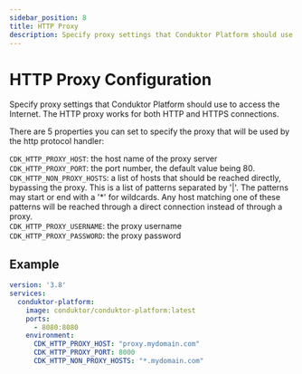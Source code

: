 ```yaml
---
sidebar_position: 8
title: HTTP Proxy
description: Specify proxy settings that Conduktor Platform should use to access the Internet. The HTTP proxy works for both HTTP and HTTPS connections.
---
```


# HTTP Proxy Configuration
Specify proxy settings that Conduktor Platform should use to access the Internet. The HTTP proxy works for both HTTP and HTTPS connections.

There are 5 properties you can set to specify the proxy that will be used by the http protocol handler:

`CDK_HTTP_PROXY_HOST`: the host name of the proxy server  
`CDK_HTTP_PROXY_PORT`: the port number, the default value being 80.  
`CDK_HTTP_NON_PROXY_HOSTS`: a list of hosts that should be reached directly, bypassing the proxy. This is a list of patterns separated by '|'. The patterns may start or end with a '*' for wildcards. Any host matching one of these patterns will be reached through a direct connection instead of through a proxy.  
`CDK_HTTP_PROXY_USERNAME`: the proxy username  
`CDK_HTTP_PROXY_PASSWORD`: the proxy password

## Example
```yaml
version: '3.8'
services:
  conduktor-platform:
    image: conduktor/conduktor-platform:latest
    ports:
      - 8080:8080
    environment:
      CDK_HTTP_PROXY_HOST: "proxy.mydomain.com"
      CDK_HTTP_PROXY_PORT: 8000
      CDK_HTTP_NON_PROXY_HOSTS: "*.mydomain.com"
```
